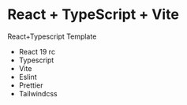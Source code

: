 # React + TypeScript + Vite
React+Typescript Template

* React 19 rc
* Typescript
* Vite
* Eslint
* Prettier
* Tailwindcss

